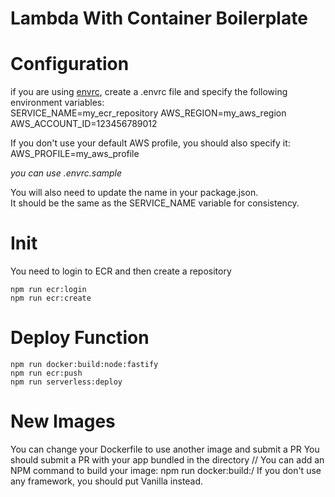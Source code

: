 # Lambda With Container Boilerplate

# Configuration

if you are using [envrc], create a .envrc file and specify the following environment variables:  
SERVICE_NAME=my_ecr_repository
AWS_REGION=my_aws_region  
AWS_ACCOUNT_ID=123456789012  

If you don't use your default AWS profile, you should also specify it:
AWS_PROFILE=my_aws_profile

*you can use .envrc.sample*

You will also need to update the name in your package.json.  
It should be the same as the SERVICE_NAME variable for consistency.

# Init

You need to login to ECR and then create a repository

```shell script
npm run ecr:login  
npm run ecr:create
```

# Deploy Function

```shell script
npm run docker:build:node:fastify
npm run ecr:push
npm run serverless:deploy
```

# New Images

You can change your Dockerfile to use another image and submit a PR
You should submit a PR with your app bundled in the directory <language>/<framework>/
You can add an NPM command to build your image: npm run docker:build:<language>/<framework>
If you don't use any framework, you should put Vanilla instead.

[envrc]: https://direnv.net/
